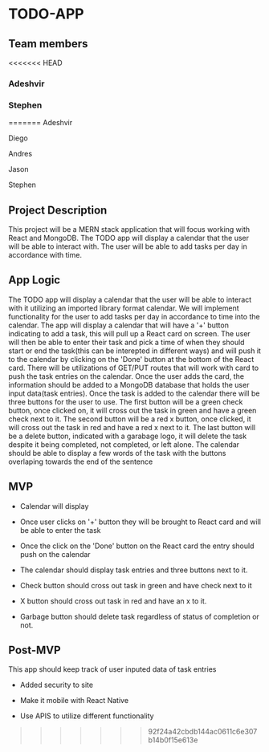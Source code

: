 # TODO-APP


## Team members

<<<<<<< HEAD
### Adeshvir

### Stephen 
=======
Adeshvir

Diego

Andres

Jason

Stephen

## Project Description 

This project will be a MERN stack application that will focus working with React and MongoDB. The TODO app will display a calendar that the user will be able to interact with. The user will be able to add tasks per day in accordance with time. 

## App Logic

The TODO app will display a calendar that the user will be able to interact with it utilizing an imported library format calendar. We will implement functionality for the user to add tasks per day in accordance to time into the calendar. The app will display a calendar that will have a '+' button indicating to add a task, this will pull up a React card on screen. The user will then be able to enter their task and pick a time of when they should start or end the task(this can be interepted in different ways) and will push it to the calendar by clicking on the 'Done' button at the bottom of the React card. There will be utilizations of GET/PUT routes that will work with card to push the task entries on the calendar. Once the user adds the card, the information should be added to a MongoDB database that holds the user input data(task entries). Once the task is added to the calendar there will be three buttons for the user to use. The first button will be a green check button, once clicked on, it will cross out the task in green and have a green check next to it. The second button will be a red x button, once clicked, it will cross out the task in red and have a red x next to it. The last button will be a delete button, indicated with a garabage logo, it will delete the task despite it being completed, not completed, or left alone. The calendar should be able to display a few words of the task with the buttons overlaping towards the end of the sentence


## MVP
- Calendar will display

- Once user clicks on '+' button they will be brought to React card and will be able to enter the task

- Once the click on the 'Done' button on the React card the entry should push on the calendar

- The calendar should display task entries and three buttons next to it.

- Check button should cross out task in green and have check next to it

- X button should cross out task in red and have an x to it.

- Garbage button should delete task regardless of status of completion or not.


## Post-MVP

This app should keep track of user inputed data of task entries

- Added security to site

- Make it mobile with React Native

- Use APIS to utilize different functionality
>>>>>>> 92f24a42cbdb144ac0611c6e307b14b0f15e613e
